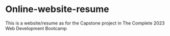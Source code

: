 # Online-website-resume
This is a website/resume as for the Capstone project in The Complete 2023 Web Development Bootcamp
